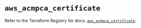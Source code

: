 # `aws_acmpca_certificate`

Refer to the Terraform Registry for docs: [`aws_acmpca_certificate`](https://registry.terraform.io/providers/hashicorp/aws/5.51.0/docs/resources/acmpca_certificate).
